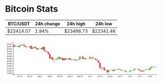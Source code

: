 # Bitcoin Stats

BTC/USDT|24h change|24h high|24h low|
|---|---|---|---|
|$23414.07|1.94%|$23498.73|$22341.46|

<img src="./chart.svg">

